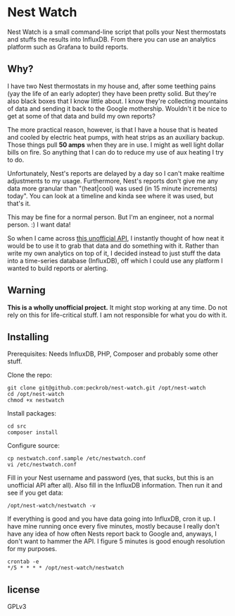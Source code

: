 # Nest Watch

Nest Watch is a small command-line script that polls your Nest thermostats and
stuffs the results into InfluxDB. From there you can use an analytics platform
such as Grafana to build reports.

## Why?

I have two Nest thermostats in my house and, after some teething pains (yay the
life of an early adopter) they have been pretty solid. But they're also black
boxes that I know little about. I know they're collecting mountains of data and
sending it back to the Google mothership. Wouldn't it be nice to get at some of
that data and build my own reports?

The more practical reason, however, is that I have a house that is heated and
cooled by electric heat pumps, with heat strips as an auxiliary backup. Those
things pull **50 amps** when they are in use. I might as well light dollar bills
on fire. So anything that I can do to reduce my use of aux heating I try to do.

Unfortunately, Nest's reports are delayed by a day so I can't make realtime
adjustments to my usage. Furthermore, Nest's reports don't give me any data more
granular than "(heat|cool) was used (in 15 minute increments) today". You can
look at a timeline and kinda see where it was used, but that's it.

This may be fine for a normal person. But I'm an engineer, not a normal
person. :) I want data!

So when I came across [this unofficial API](https://github.com/gboudreau/nest-api),
I instantly thought of how neat it would be to use it to grab that data and do
something with it. Rather than write my own analytics on top of it, I decided
instead to just stuff the data into a time-series database (InfluxDB), off which
I could use any platform I wanted to build reports or alerting.

## Warning

**This is a wholly unofficial project.** It might stop working at any time. Do
not rely on this for life-critical stuff. I am not responsible for what you do
with it.

## Installing

Prerequisites: Needs InfluxDB, PHP, Composer and probably some other stuff.

Clone the repo:

```
git clone git@github.com:peckrob/nest-watch.git /opt/nest-watch
cd /opt/nest-watch
chmod +x nestwatch
```

Install packages:

```
cd src
composer install
```

Configure source:

```
cp nestwatch.conf.sample /etc/nestwatch.conf
vi /etc/nestwatch.conf
```

Fill in your Nest username and password (yes, that sucks, but this is an
unofficial API after all). Also fill in the InfluxDB information. Then run it
and see if you get data:

```
/opt/nest-watch/nestwatch -v
```

If everything is good and you have data going into InfluxDB, cron it up. I have
mine running once every five minutes, mostly because I really don't have any
idea of how often Nests report back to Google and, anyways, I don't want to
hammer the API. I figure 5 minutes is good enough resolution for my purposes.

```
crontab -e
*/5 * * * * /opt/nest-watch/nestwatch
```

## license

GPLv3
